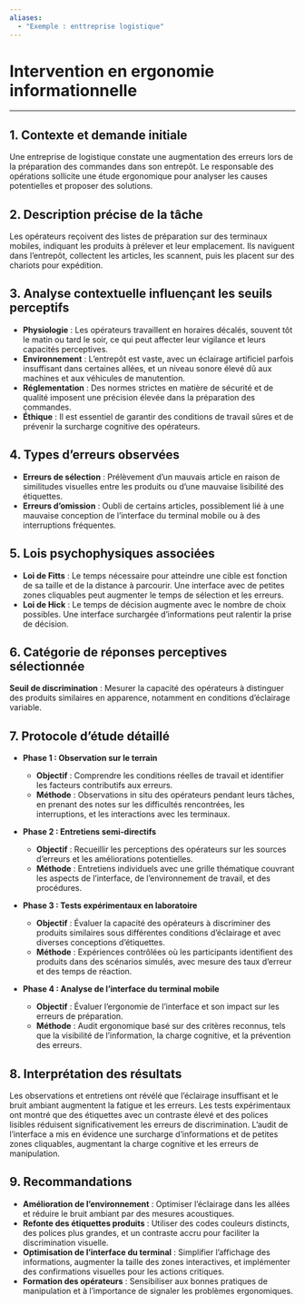 ```yaml
---
aliases:
  - "Exemple : enttreprise logistique"
---
```

# Intervention en ergonomie informationnelle

---

## 1. Contexte et demande initiale

Une entreprise de logistique constate une augmentation des erreurs lors de la préparation des commandes dans son entrepôt. Le responsable des opérations sollicite une étude ergonomique pour analyser les causes potentielles et proposer des solutions.

## 2. Description précise de la tâche

Les opérateurs reçoivent des listes de préparation sur des terminaux mobiles, indiquant les produits à prélever et leur emplacement. Ils naviguent dans l’entrepôt, collectent les articles, les scannent, puis les placent sur des chariots pour expédition.

## 3. Analyse contextuelle influençant les seuils perceptifs

- **Physiologie** : Les opérateurs travaillent en horaires décalés, souvent tôt le matin ou tard le soir, ce qui peut affecter leur vigilance et leurs capacités perceptives.
- **Environnement** : L’entrepôt est vaste, avec un éclairage artificiel parfois insuffisant dans certaines allées, et un niveau sonore élevé dû aux machines et aux véhicules de manutention.
- **Réglementation** : Des normes strictes en matière de sécurité et de qualité imposent une précision élevée dans la préparation des commandes.
- **Éthique** : Il est essentiel de garantir des conditions de travail sûres et de prévenir la surcharge cognitive des opérateurs.

## 4. Types d’erreurs observées

- **Erreurs de sélection** : Prélèvement d’un mauvais article en raison de similitudes visuelles entre les produits ou d’une mauvaise lisibilité des étiquettes.
- **Erreurs d’omission** : Oubli de certains articles, possiblement lié à une mauvaise conception de l’interface du terminal mobile ou à des interruptions fréquentes.

## 5. Lois psychophysiques associées

- **Loi de Fitts** : Le temps nécessaire pour atteindre une cible est fonction de sa taille et de la distance à parcourir. Une interface avec de petites zones cliquables peut augmenter le temps de sélection et les erreurs.
- **Loi de Hick** : Le temps de décision augmente avec le nombre de choix possibles. Une interface surchargée d’informations peut ralentir la prise de décision.

## 6. Catégorie de réponses perceptives sélectionnée

**Seuil de discrimination** : Mesurer la capacité des opérateurs à distinguer des produits similaires en apparence, notamment en conditions d’éclairage variable.

## 7. Protocole d’étude détaillé

- **Phase 1 : Observation sur le terrain**
  - **Objectif** : Comprendre les conditions réelles de travail et identifier les facteurs contributifs aux erreurs.
  - **Méthode** : Observations in situ des opérateurs pendant leurs tâches, en prenant des notes sur les difficultés rencontrées, les interruptions, et les interactions avec les terminaux.

- **Phase 2 : Entretiens semi-directifs**
  - **Objectif** : Recueillir les perceptions des opérateurs sur les sources d’erreurs et les améliorations potentielles.
  - **Méthode** : Entretiens individuels avec une grille thématique couvrant les aspects de l’interface, de l’environnement de travail, et des procédures.

- **Phase 3 : Tests expérimentaux en laboratoire**
  - **Objectif** : Évaluer la capacité des opérateurs à discriminer des produits similaires sous différentes conditions d’éclairage et avec diverses conceptions d’étiquettes.
  - **Méthode** : Expériences contrôlées où les participants identifient des produits dans des scénarios simulés, avec mesure des taux d’erreur et des temps de réaction.

- **Phase 4 : Analyse de l’interface du terminal mobile**
  - **Objectif** : Évaluer l’ergonomie de l’interface et son impact sur les erreurs de préparation.
  - **Méthode** : Audit ergonomique basé sur des critères reconnus, tels que la visibilité de l’information, la charge cognitive, et la prévention des erreurs.

## 8. Interprétation des résultats

Les observations et entretiens ont révélé que l’éclairage insuffisant et le bruit ambiant augmentent la fatigue et les erreurs. Les tests expérimentaux ont montré que des étiquettes avec un contraste élevé et des polices lisibles réduisent significativement les erreurs de discrimination. L’audit de l’interface a mis en évidence une surcharge d’informations et de petites zones cliquables, augmentant la charge cognitive et les erreurs de manipulation.

## 9. Recommandations

- **Amélioration de l’environnement** : Optimiser l’éclairage dans les allées et réduire le bruit ambiant par des mesures acoustiques.
- **Refonte des étiquettes produits** : Utiliser des codes couleurs distincts, des polices plus grandes, et un contraste accru pour faciliter la discrimination visuelle.
- **Optimisation de l’interface du terminal** : Simplifier l’affichage des informations, augmenter la taille des zones interactives, et implémenter des confirmations visuelles pour les actions critiques.
- **Formation des opérateurs** : Sensibiliser aux bonnes pratiques de manipulation et à l’importance de signaler les problèmes ergonomiques.
